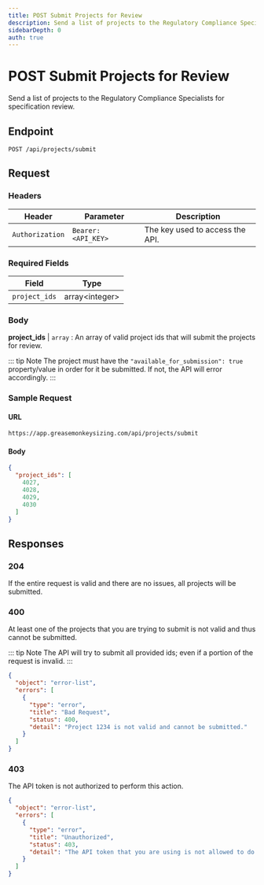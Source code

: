 ```yaml
---
title: POST Submit Projects for Review
description: Send a list of projects to the Regulatory Compliance Specialists for specification review.
sidebarDepth: 0
auth: true
---
```


# POST Submit Projects for Review

Send a list of projects to the Regulatory Compliance Specialists for specification review.

## Endpoint

``` http
POST /api/projects/submit
```

## Request

### Headers

| Header          | Parameter           | Description                       |
|-----------------|---------------------|-----------------------------------|
| `Authorization` | `Bearer: <API_KEY>` | The key used to access the API.   |


### Required Fields

| Field         | Type                 |
|---------------|----------------------|
| `project_ids` | array&lt;integer&gt; |

### Body

**project_ids** | `array` : An array of valid project ids that will submit the projects for review.

::: tip Note
The project must have the `"available_for_submission": true` property/value in order for it be submitted. If not, the API will error accordingly.
:::

### Sample Request

#### URL

```bash
https://app.greasemonkeysizing.com/api/projects/submit
```

#### Body

```json
{
  "project_ids": [
    4027,
    4028,
    4029,
    4030
  ]
}
```

## Responses

### 204 <Badge text="success" type="success" />

If the entire request is valid and there are no issues, all projects will be submitted.

### 400 <Badge text="error" type="error" />

At least one of the projects that you are trying to submit is not valid and thus cannot be submitted.

::: tip Note
The API will try to submit all provided ids; even if a portion of the request is invalid.
:::

```json
{
  "object": "error-list",
  "errors": [
    {
      "type": "error",
      "title": "Bad Request",
      "status": 400,
      "detail": "Project 1234 is not valid and cannot be submitted."
    }
  ]
}
```

### 403 <Badge text="error" type="error" />

The API token is not authorized to perform this action.

```json
{
  "object": "error-list",
  "errors": [
    {
      "type": "error",
      "title": "Unauthorized",
      "status": 403,
      "detail": "The API token that you are using is not allowed to do this."
    }
  ]
}
```

